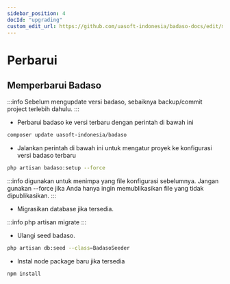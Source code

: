 ```yaml
---
sidebar_position: 4
docId: "upgrading"
custom_edit_url: https://github.com/uasoft-indonesia/badaso-docs/edit/main/i18n/id/docusaurus-plugin-content-docs/current/getting-started/upgrading.md
---
```


# Perbarui

## Memperbarui Badaso

:::info
Sebelum mengupdate versi badaso, sebaiknya backup/commit project terlebih dahulu.
:::

- Perbarui badaso ke versi terbaru dengan perintah di bawah ini

```bash
composer update uasoft-indonesia/badaso
```

- Jalankan perintah di bawah ini untuk mengatur proyek ke konfigurasi versi badaso terbaru

```bash
php artisan badaso:setup --force
```

:::info
digunakan untuk menimpa yang file konfigurasi sebelumnya. Jangan gunakan --force jika Anda hanya ingin memublikasikan file yang tidak dipublikasikan.
:::

- Migrasikan database jika tersedia.

:::info
php artisan migrate
:::

- Ulangi seed badaso.

```bash
php artisan db:seed --class=BadasoSeeder
```

- Instal node package baru jika tersedia

```bash
npm install
```
